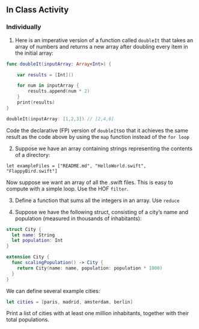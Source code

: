 
## In Class Activity

### Individually

1. Here is an imperative version of a function called `doubleIt` that takes an array of numbers and returns a new array after doubling every item in the initial array:

```swift
func doubleIt(inputArray: Array<Int>) {

    var results = [Int]()

    for num in inputArray {
        results.append(num * 2)
    }
    print(results)
}

doubleIt(inputArray: [1,2,3]) // [2,4,6]
```

Code the declarative (FP) version of `doubleIt`so that it achieves the same result as the code above by using the `map` function instead of the `for loop`

<!--
```swift
func doubleIt(inputArray: Array<Int>) {

    // TODO: Use map here...
    let results = ??
    print(results)
}

doubleIt(inputArray: [1,2,3]) // [2,4,6]
```
-->

2. Suppose we have an array containing strings representing the contents of a directory:

`let exampleFiles = ["README.md", "HelloWorld.swift", "FlappyBird.swift"]`

Now suppose we want an array of all the .swift files. This is easy to compute with a simple loop. Use the HOF `filter`.

3. Define a function that sums all the integers in an array. Use `reduce`

4. Suppose we have the following struct, consisting of a city’s name and population (measured in thousands of inhabitants):

```swift
struct City {
  let name: String
  let population: Int
}

extension City {
  func scalingPopulation() -> City {
    return City(name: name, population: population * 1000)
  }
}
```
We can define several example cities:

```swift
let cities = [paris, madrid, amsterdam, berlin]
```

Print a list of cities with at least one million inhabitants, together with their total populations.
